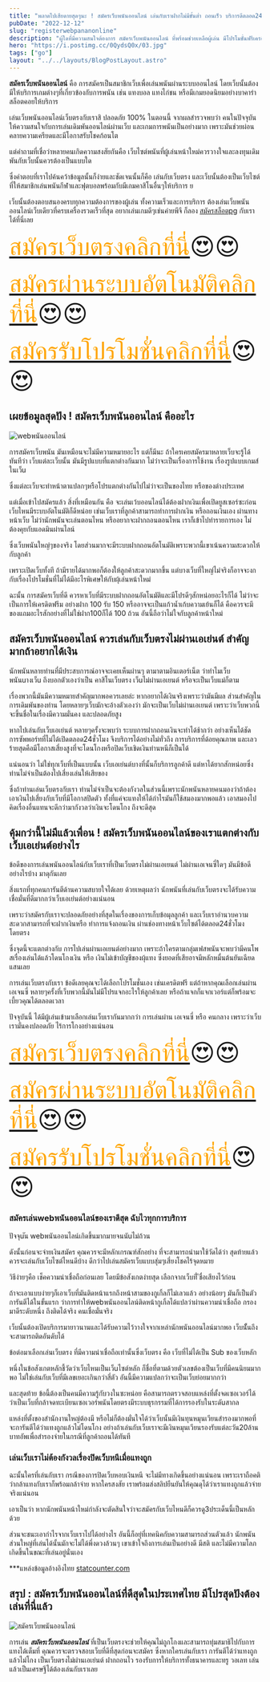 ```yaml
---
title: "พลาดไปเสียดายสุดๆนะ ! สมัครเว็บพนันออนไลน์ เล่นกับเราฝากไม่มีขั้นต่ำ ถอนเร็ว บริการดีตลอด24ชั่วโมง "
pubDate: "2022-12-12"
slug: "registerwebpananonline"
description: "ผู้ใดที่มีความสนใจต้องการ สมัครเว็บพนันออนไลน์ ที่พร้อมช่วยเหลือผู้เล่น มีโปรโมชั่นฟรีเครดิต แทงถูกไม่มีโกงปิดเว็บ เป็นมิตรพร้อมช่วยดุจครอบครัวต้องที่นี่"
hero: "https://i.postimg.cc/0QydsQ0x/03.jpg"
tags: ["go"]
layout: "../../layouts/BlogPostLayout.astro"
---
```






**สมัครเว็บพนันออนไลน์** คือ การสมัครเป็นสมาชิกเว็บเพื่อเล่นพนันผ่านระบบออนไลน์ โดยเว็บนั้นต้องมีให้บริการเกมต่างๆที่เกี่ยวข้องกับการพนัน เช่น แทงบอล แทงไก่ชน หรือมีเกมยอดนิยมอย่างบาคาร่า สล็อตคอยให้บริการ

เล่นเว็บพนันออนไลน์เว็บตรงกับเราสิ ปลอดภัย 100% ในตอนนี้ จากผลสำรวจพบว่า คนในปัจจุบันให้ความสนใจกับการเล่นเดิมพันออนไลน์ผ่านเว็บ และเกมการพนันเป็นอย่างมาก เพราะมันช่วยผ่อนคลายความเครียดและมีโอกาสรับโชคก้อนโต

แต่คำถามที่เชื่อว่าหลายคนเกิดความสงสัยกันคือ เว็บไซต์พนันที่ผู้เล่นหน้าใหม่ควรวางใจและลงทุนเดิมพันกับเว็บนั้นควรต้องเป็นแบบใด 

ซึ่งคำตอบที่เราไปค้นคว้าข้อมูลนั้นก็ง่ายและชัดเจนนั้นก็คือ เล่นกับเว็บตรง และเว็บนั้นต้องเป็นเว็บไซต์ที่ให้สมาชิกเล่นพนันกีฬาและฟุตบอลพร้อมกับมีเกมคาสิโนอื่นๆให้บริการ ย 

เว็บนั้นต้องตอบสนองครบทุกความต้องการของผู้เล่น ทั้งความเร็วและการบริการ ต้องเล่นเว็บพนันออนไลน์เว็บเดียวที่ครบเครื่องรวดเร็วที่สุด อยากเล่นเกมดีๆเช่นค่ายพีจี ก็ลอง [สมัครสล็อตpg](registerpg) กับเราได้ที่นี่เลย

<font size= "8">[<span style="color:orange">สมัครเว็บตรงคลิกที่นี่</span>](https://nazavip.com/26174/t41626o2r59456244323y2m2l464p4)😍😍</font>

<font size= "8">[<span style="color:orange">สมัครผ่านระบบอัตโนมัติคลิกที่นี่</span>](https://nazavip.com/26174/t41626o2r59456244323y2m2l464p4)😍😍</font>

<font size= "8">[<span style="color:orange">สมัครรับโปรโมชั่นคลิกที่นี</span>่](https://nazavip.com/26174/t41626o2r59456244323y2m2l464p4)😍😍</font>



## เผยข้อมูลสุดปัง ! สมัครเว็บพนันออนไลน์ คืออะไร




![webพนันออนไลน์](https://i.postimg.cc/zXVthdW5/02.jpg)

 การสมัครเว็บพนัน มันเหมือนจะไม่มีความหมายอะไร แต่ก็มีนะ ถ้าใครเคยสมัครมาหลายเว็บจะรู้ได้ทันทีว่า  เว็บแต่ละเว็บนั้น มันมีรูปแบบที่แตกต่างกันมาก ไม่ว่าจะเป็นเรื่องการใช้งาน เรื่องรูปแบบเกมส์ในเว็u

 ซึ่งแต่ละเว็บจะทำหน้าตาแปลกๆหรือโปรแตกต่างกันไปไม่ว่าจะเป็นของไทย หรือของต่างประเทศ

แต่เมื่อเข้าไปสมัครแล้ว สิ่งที่เหมือนกัน คือ จะเล่นเว้บออนไลน์ได้ต้องฝากเงินเพื่อเปิดยูสเซอร์ซะก่อน เว็บไหนมีระบบอัตโนมัติก็ดีหน่อย เช่นเว็บเราที่ลูกค้าสามารถทำการฝากเงิน หรือถอนเงินเอง ผ่านทางหน้าเว็บ ไม่ว่านักพนันจะเล่นตอนไหน หรืออยากจะฝากถอนตอนไหน เราก็เข้าไปทำรายการเอง ไม่ต้องคุยกับแอดมินผ่านไลน์

ซึ่งเว็บพนันใหญ่ๆของจริง โดยส่วนมากจะมีระบบฝากถอนอัตโนมัติเพราะพวกนี้เขาเน้นความสะดวกให้กับลูกค้า

 เพราะเปิดเว็บทั้งที ถ้ามีรายได้มากพอก็ต้องให้ลูกค้าสะดวกมากขึ้น แต่บางเว็บที่ใหญ่ไม่จริงก็อาจจะงกกับเรื่องโปรโมชั่นที่ไม่ได้มีอะไรพิเศษให้กับผุ้เล่นหน้าใหม่

ฉะนั้น การสมัครเว็บที่ดี ควรหาเว็บที่มีระบบฝากถอนอัตโนมัติและมีโปรดีๆสักหน่อยอะไรก็ได้ ไม่ว่าจะเป็นการให้เครดิตฟรีม อย่างฝาก 100 รับ 150  หรืออาจจะเป็นแก้วน้ำเก้บความเย้นก็ได้ คือควรจะมีของแถมอะไรสักอย่างที่ไม่ใช่ฝาก100ก็ได้ 100 ถ้วน อันนี้ถือว่าไม่ใจกับลูกค้าหน้าใหม่

##  สมัครเว็บพนันออนไลน์ ควรเล่นกับเว็บตรงไม่ผ่านเอเย่นต์ สำคัญมากถ้าอยากได้เงิน


นักพนันหลายท่านที่มีประสบการณ์อาจจะเคยเห็นผ่านๆ ตามาตามอินเตอร์เน็ต ว่าทำไมเว็บพนันuางเว็u ถึงบอกตัวเองว่าเป็น คาสิโนเว็บตรง เว็uไม่ผ่านเอเยนต์ หรือจะเป็นเว็บแม่ก็ตาม

 เรื่องพวกนี้มันมีความหมายสำคัญมากพอควรเลยล่ะ หากอยากได้เงินจริงเพราะว่ามันมีผล
ส่วนสำคัญในการเดิมพันของท่าน โดยหลายๆเว็บมักจะอ้างตัวเองว่า
มักจะเป็นเว็บไม่ผ่านเอเยนต์ เพราะว่าเว็บพวกนี้จะขึ้นชื่อในเรื่องมีความมั่นคง และปลอดภัยสูง

หากไปเล่นกับเว็บเอเย่นต์ หลายๆครั้งจะพบว่า ระบบการฝากถอนเงินจะทำได้ช้ากว่า อย่างเห็นได้ชัด การซัพพอร์ทที่ไม่ได้เปิดตลอด24ชั่วโมง  จึงบริการได้อย่างไม่ทั่วถึง การบริการที่ด้อยคุณภาพ และเลวร้ายสุดคือมีโอกาสเสี่ยงสูงที่จะโดนโกงหรือปิดเว็บเชิดเงินท่านหนีก็เป็นได้

 แน่นอนว่า ไม่ใช่ทุกเว็บที่เป็นแบบนั้น เว็บเอเย่นต์บางที่นั้นก็บริการลูกค้าดี แต่หาได้ยากสักหน่อยซึ่งท่านไม่จำเป็นต้องไปเสี่ยงเล่นให้เสียของ

ซึ่งถ้าท่านเล่นเว็บตรงกับเรา ท่านไม่จำเป็นจะต้องกังวลในส่วนนี้เพราะนักพนันหลายคนมองว่าถ้าต้องเอาเงินไปเสี่ยงกับเว็บที่มีโอกาสปิดตัว ทั้งที่แค่จะแทงให้ได้กำไรมันก็ใช้สมองมากพอแล้ว เอาสมองไปคิดเรื่องอื่นแทนจะดีกว่ามากังวลว่าเงินจะโดนโกง ถึงจะดีสุด

## คุ้มกว่านี้ไม่มีแล้วเพื่อน ! สมัครเว็บพนันออนไลน์ของเราแตกต่างกับเว็บเอเย่นต์อย่างไร


ข้อดีของการเล่นพนันออนไลน์กับเว็บเราที่เป็นเว็บตรงไม่ผ่านเอเยนต์ ไม่ผ่านเอเจนซี่ใดๆ มันมีข้อดีอย่างไรบ้าง มาดุกันเลย

 สิ่งแรกที่ทุกคนการันตีด้านความสบายใจได้เลย ด้วยเหตุผลว่า นักพนันที่เล่นกับเว็บตรงจะได้รับความเชื่อมั่นที่ดีมากกว่าเว็บเอเย่นต์อย่างแน่นอน

เพราะว่าสมัครกับเราจะปลอดภัยอย่างที่สุดในเรื่องของการเก็บข้อมุลลูกค้า และเว็บเราอำนวบความสะดวกสามารถที่จะฝากเงินหรือ ทำการแจ้งถอนเงิน ผ่านช่องทางหน้าเว็บไซต์ได้ตลอด24ชั่วโมงโดยตรง 

ซึ่งจุดนี้จะแตกต่างกับ การไปเล่นผ่านเอเยนต์อย่างมาก เพราะถ้าใครตามกลุ่มเฟสพนันจะพบว่ามีคนโพสเรื่องเล่นได้แล้วโดนโกงเงิน หรือ เงินไม่เข้าบัญชีของผุ้แทง ซึ่งยอดที่เสียอาจมีหลักหมื่นต้นยันเฉียดแสนเลย

การเล่นเว็บตรงกับเรา ข้อดีเลยคุณจะได้เลือกโปรโมชั่นเอง เช่นเครดิตฟรี แต่ถ้าหากคุณเลือกเล่นผ่านเอเจนซี่ หลายๆครั้งที่เว็บพวกนี้มันไม่มีโปรแจกอะไรให้ลูกค้าเลย หรือถ้าแจกก็แจกเวอร์แต่ก็พร้อมจะเบี้ยวคุณได้ตลอดเวลา

ปัจจุบันนี้ ได้มีผู้เล่นเข้ามาเลือกเล่นเว็บเรากันมากกว่า การเล่นผ่าน เอเจนซี่ หรือ คนกลาง เพราะว่าเว็บเรามั่นคงปลอดภัย ไร้การโกงอย่างแน่นอน

<font size= "8">[<span style="color:orange">สมัครเว็บตรงคลิกที่นี่</span>](https://nazavip.com/26174/t41626o2r59456244323y2m2l464p4)😍😍</font>

<font size= "8">[<span style="color:orange">สมัครผ่านระบบอัตโนมัติคลิกที่นี่</span>](https://nazavip.com/26174/t41626o2r59456244323y2m2l464p4)😍😍</font>

<font size= "8">[<span style="color:orange">สมัครรับโปรโมชั่นคลิกที่นี</span>่](https://nazavip.com/26174/t41626o2r59456244323y2m2l464p4)😍😍</font>

### สมัครเล่นwebพนันออนไลน์ของเราดีสุด ฉับไวทุกการบริการ


 ปัจจุuัน webพนันออนไลน์เกิดขึ้นมากมายจนนัuไม่ถ้วน  

ดังนั้นก่อนจะจ่ายเงินสมัคร คุณควรจะมีหลักเกรณฑ์สักอย่าง ที่จะสามารถนำมาใช้วัดได้ว่า สุดท้ายแล้วควรจะเล่นกับเว็บไซต์ไหนดีบ้าง ดีกว่าไปเล่นสมัครเว็บแบบสุ่มๆเสี่ยงโชคไร้จุดหมาย

วิธีง่ายๆคือ เช็คความน่าเชื่อถือก่อนเลย โดยมีข้อสังเกตง่ายสุด เลือกจากเว็บที่ ีชื่อเสียงไว้ก่อน

 ถ้าจะเอาแบบง่ายๆก็เอาเว็บที่มันติดหน้าแรกถึงหน้าสามของกูเกิ้ลก็ไม่เลวแล้ว  อย่างน้อยๆ มันก็เป็นตัวการันตีได้ในขั้นแรก ว่าการทำให้webพนันออนไลน์ติดหน้ากูเกิ้ลได้แปลว่าผ่านความน่าเชื่อถือ กรองมาดีระดับหนึ่ง ถึงติดได้จริง คนเชื่อมั่นจริง

เว็บนั้นต้องเปิดบริการมายาวนานและได้รับความไว้วางใจจากเหล่านักพนันออนไลน์มากพอ เว็บนัั้นถึงจะสามารถติดอันดับได้

ข้อต่อมาเลือกเล่นเว็บตรง ที่มีความน่าเชื่อถือเท่านั้นซึ่งเว็บตรง คือ เว็บที่ไม่ได้เป็น Sub ของเว็บหลัก 

หนึ่งในข้อสังเกตหลักชี้วัดว่าเว็บไหนเป็นเว็uไซต์หลัก ก็ชื่อที่ตามด้วยตัวเลขต้องเป็นเว็บที่มีคนนิยมมากพอ ไม่ใช่เล่นกับเว็บที่มีเลขเยอะเกินกว่าสี่ตัว อันนี้มีความแปลกว่าจะเป็นเว็บย่อยมากกว่า


และสุดท้าย ข้อนี้ต้องเป็นคนมีความรู้กับวงในซะหน่อย คือสามารถตรวจสอบแหล่งที่ตั้งจดเซอเวอร์ได้ ว่าเป็นเว็บที่กล้าจดทะเบียนเซอเวอร์พนันโดยตรงมีระบบธุรกรรมที่ได้การรองรับในระดัuสากล

แหล่งที่ตั้งของสำนักงานใหญ่ต้องมี หรือไม่ก็ต้องมั่นใจได้ว่าเว็บนั้นมีเงินทุนหมุนเวียนสำรองมากพอที่จะการันตีได้ว่าแทงถูกแล้วไม่โดนโกง อย่างถ้าเล่นกับเว็บเราจะมีเงินหมุนเวียนรองรับแต่ละวัน20ล้านบาทอัพเพื่อสำรองจ่ายในกรณีที่ลูกค้าถอนได้ทันที

### เล่นเว็บเราไม่ต้องกังวลเรื่องปิดเว็บหนีเมื่อแทงถูก

ฉะนั้นใครที่เล่นกับเรา กรณีของการปิดเว็บหอบเงินหนี จะไม่มีทางเกิดขึ้นอย่างแน่นอน เพราะเราถือคติว่ากล้าแทงกับเราก็พร้อมกล้าจ่าย หากใครสงสัย เราพร้อมส่งสลิปยืนยันให้คุณดุได้ว่าเราแทงถูกแล้วจ่ายจริงแน่นอน

เอาเป็นว่า หากนักพนันหน้าใหม่กำลังจะตัดสินใจว่าจะสมัครกับเว็บไหนดีก็ควรดู3ประเด็นนี้เป็นหลักด้วย

ส่วนจะชนะเอากำไรจากเว็บเราไปได้อย่างไร อันนี้ก็อยุ่ที่เทคนิคกับความสามารถส่วนตัวแล้ว นักพนันส่วนใหญ่ที่เล่นได้นั้นมักจะไม่ได้พึ่งดวงล้วนๆ เขาเข้าใจถึงการเล่นเป็นอย่างดี มีสติ และไม่มีความโลภเกิดขึ้นในขณะที่เล่นอยู่นั่นเอง

 



***แหล่งข้อมูลอ้างอิงไทย  [statcounter.com](https://statcounter.com/)






## สรุป : สมัครเว็บพนันออนไลน์ที่ดีสุดในประเทศไทย มีโปรสุดปังต้องเล่นที่นี่แล้ว

![สมัครเว็บพนันออนไลน์](https://i.postimg.cc/BvDRKmrt/01.jpg)

การเล่น ***สมัครเว็บพนันออนไลน์*** ที่เป็นเว็บตรงจะช่วยให้คุณไม่ถูกโกงและสามารถทุ่มสมาธิไปกับการแทงได้เต็มที่ คุณควรจะตรวจสอบเว็บที่ดีที่สุดก่อนจะสมัคร ซึ่งหากใครเล่นกับเรา การันตีได้ว่าแทงถูกแล้วไม่โกง เป็นเว็บตรงไม่ผ่านเอเย่นต์ ฝากถอนไว รองรับการให้บริการทั้งธนาคารและทรู วอเลท เล่นแล้วเป็นเศรษฐีได้ต้องเล่นกับเราเลย

